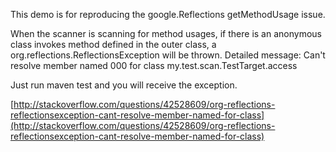 This demo is for reproducing the google.Reflections getMethodUsage issue.

When the scanner is scanning for method usages, if there is an anonymous class invokes method defined in the outer class, a org.reflections.ReflectionsException will be thrown. Detailed message: Can't resolve member named 000 for class my.test.scan.TestTarget.access

Just run maven test and you will receive the exception.

[http://stackoverflow.com/questions/42528609/org-reflections-reflectionsexception-cant-resolve-member-named-for-class](http://stackoverflow.com/questions/42528609/org-reflections-reflectionsexception-cant-resolve-member-named-for-class)